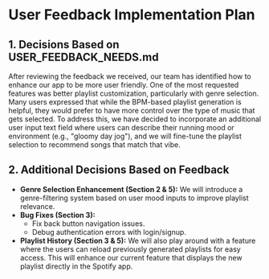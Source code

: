# User Feedback Implementation Plan

## 1. Decisions Based on USER_FEEDBACK_NEEDS.md  
After reviewing the feedback we received, our team has identified how to enhance our app to be more user friendly. One of the most requested features was better playlist customization, particularly with genre selection. Many users expressed that while the BPM-based playlist generation is helpful, they would prefer to have more control over the type of music that gets selected. To address this, we have decided to incorporate an additional user input text field where users can describe their running mood or environment (e.g., "gloomy day jog"), and we will fine-tune the playlist selection to recommend songs that match that vibe.   

## **2. Additional Decisions Based on Feedback**  
- **Genre Selection Enhancement (Section 2 & 5):** We will introduce a genre-filtering system based on user mood inputs to improve playlist relevance.  
- **Bug Fixes (Section 3):**  
  - Fix back button navigation issues.  
  - Debug authentication errors with login/signup.  
- **Playlist History (Section 3 & 5):** We will also play around with a feature where the users can reload previously generated playlists for easy access. This will enhance our current feature that displays the new playlist directly in the Spotify app. 

